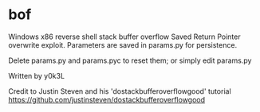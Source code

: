 # bof

Windows x86 reverse shell stack buffer overflow Saved Return Pointer overwrite exploit.
Parameters are saved in params.py for persistence.

Delete params.py and params.pyc to reset them; or simply edit params.py

Written by y0k3L

Credit to Justin Steven and his 'dostackbufferoverflowgood' tutorial
https://github.com/justinsteven/dostackbufferoverflowgood
